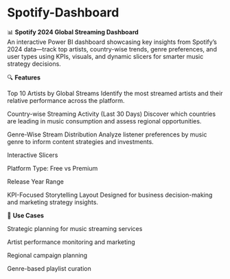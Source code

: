 # Spotify-Dashboard
📊 **Spotify 2024 Global Streaming Dashboard**   
An interactive Power BI dashboard showcasing key insights from Spotify’s 2024 data—track top artists, country-wise trends, genre preferences, and user types using KPIs, visuals, and dynamic slicers for smarter music strategy decisions.

🔍 **Features**

Top 10 Artists by Global Streams
Identify the most streamed artists and their relative performance across the platform.

Country-wise Streaming Activity (Last 30 Days)
Discover which countries are leading in music consumption and assess regional opportunities.

Genre-Wise Stream Distribution
Analyze listener preferences by music genre to inform content strategies and investments.

Interactive Slicers

Platform Type: Free vs Premium

Release Year Range

KPI-Focused Storytelling Layout
Designed for business decision-making and marketing strategy insights.

📌 **Use Cases**

Strategic planning for music streaming services

Artist performance monitoring and marketing

Regional campaign planning

Genre-based playlist curation
